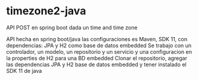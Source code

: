 # timezone2-java
API POST en spring boot dada un time and time zone

API hecha en spring boot/java
las configuraciones es Maven, SDK 11, con dependencias: JPA y H2 como base de datos embedded
Se trabajo con un controlador, un modelo, un repositorio y un servicio
y una configuracion en la properties de H2 para una BD embedded
Clonar el repositorio, agregar las dependencias JPA y H2 base de datos embedded
y tener instalado el SDK 11 de java 
